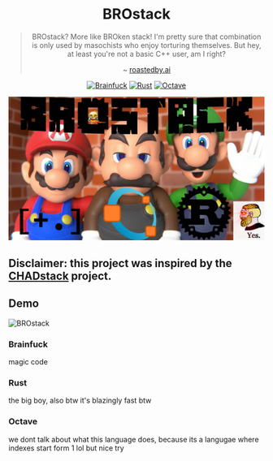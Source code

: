 <div align="center">

# BROstack

> BROstack? More like BROken stack! I'm pretty sure that combination is only used by masochists who enjoy torturing themselves. But hey, at least you're not a basic C++ user, am I right?
>
> ~ [roastedby.ai](https://www.roastedby.ai)

[![Brainfuck](https://img.shields.io/badge/Brainfuck-00436d.svg?style=for-the-badge)](https://esolangs.org/wiki/Brainfuck)
[![Rust](https://img.shields.io/badge/Rust-5D4F85.svg?style=for-the-badge)](https://www.rust-lang.org/)
[![Octave](https://img.shields.io/badge/Octave-6F99A6.svg?style=for-the-badge)](https://octave.org/)

</div>

![BROstack](./BROstack.jpg)

## Disclaimer: this project was inspired by the [CHADstack](https://github.com/ThePrimeagen/CHADstack) project.

## Demo

![BROstack](./BROstack.GIF)

### Brainfuck

magic code

### Rust

the big boy, also btw it's blazingly fast btw

### Octave

we dont talk about what this language does, because its a langugae where indexes start form 1 lol but nice try

